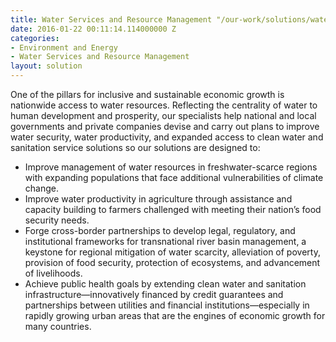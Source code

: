 ```yaml
---
title: Water Services and Resource Management "/our-work/solutions/water-services-and-resource-management/"
date: 2016-01-22 00:11:14.114000000 Z
categories:
- Environment and Energy
- Water Services and Resource Management
layout: solution
---
```


One of the pillars for inclusive and sustainable economic growth is nationwide access to water resources. Reflecting the centrality of water to human development and prosperity, our specialists help national and local governments and private companies devise and carry out plans to improve water security, water productivity, and expanded access to clean water and sanitation service solutions so our solutions are designed to:

* Improve management of water resources in freshwater-scarce regions with expanding populations that face additional vulnerabilities of climate change.
* Improve water productivity in agriculture through assistance and capacity building to farmers challenged with meeting their nation’s food security needs.
* Forge cross-border partnerships to develop legal, regulatory, and institutional frameworks for transnational river basin management, a keystone for regional mitigation of water scarcity, alleviation of poverty, provision of food security, protection of ecosystems, and advancement of livelihoods.
* Achieve public health goals by extending clean water and sanitation infrastructure—innovatively financed by credit guarantees and partnerships between utilities and financial institutions—especially in rapidly growing urban areas that are the engines of economic growth for many countries.
